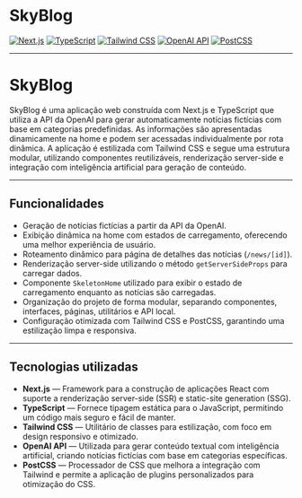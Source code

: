 # SkyBlog

[![Next.js](https://img.shields.io/badge/Next.js-Framework-000000.svg?style=flat&logo=next.js)](https://nextjs.org/)
[![TypeScript](https://img.shields.io/badge/TypeScript-Linguagem-3178C6.svg?style=flat&logo=typescript)](https://www.typescriptlang.org/)
[![Tailwind CSS](https://img.shields.io/badge/TailwindCSS-Estilização-06B6D4.svg?style=flat&logo=tailwindcss)](https://tailwindcss.com/)
[![OpenAI API](https://img.shields.io/badge/OpenAI-API-10a37f.svg?style=flat&logo=openai)](https://platform.openai.com/)
[![PostCSS](https://img.shields.io/badge/PostCSS-BuildTool-DD3A0A.svg?style=flat&logo=postcss)](https://postcss.org/)


---

# SkyBlog

SkyBlog é uma aplicação web construída com Next.js e TypeScript que utiliza a API da OpenAI para gerar automaticamente notícias fictícias com base em categorias predefinidas. As informações são apresentadas dinamicamente na home e podem ser acessadas individualmente por rota dinâmica. A aplicação é estilizada com Tailwind CSS e segue uma estrutura modular, utilizando componentes reutilizáveis, renderização server-side e integração com inteligência artificial para geração de conteúdo.

---

## Funcionalidades

- Geração de notícias fictícias a partir da API da OpenAI.
- Exibição dinâmica na home com estados de carregamento, oferecendo uma melhor experiência de usuário.
- Roteamento dinâmico para página de detalhes das notícias (`/news/[id]`).
- Renderização server-side utilizando o método `getServerSideProps` para carregar dados.
- Componente `SkeletonHome` utilizado para exibir o estado de carregamento enquanto as notícias são carregadas.
- Organização do projeto de forma modular, separando componentes, interfaces, páginas, utilitários e API local.
- Configuração otimizada com Tailwind CSS e PostCSS, garantindo uma estilização limpa e responsiva.

---

## Tecnologias utilizadas

- **Next.js** — Framework para a construção de aplicações React com suporte a renderização server-side (SSR) e static-site generation (SSG).
- **TypeScript** — Fornece tipagem estática para o JavaScript, permitindo um código mais seguro e fácil de manter.
- **Tailwind CSS** — Utilitário de classes para estilização, com foco em design responsivo e otimizado.
- **OpenAI API** — Utilizada para gerar conteúdo textual com inteligência artificial, criando notícias fictícias com base em categorias específicas.
- **PostCSS** — Processador de CSS que melhora a integração com Tailwind e permite a aplicação de plugins personalizados para otimização do CSS.

